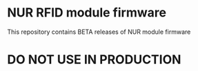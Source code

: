 # NUR RFID module firmware

This repository contains BETA releases of NUR module firmware

# DO NOT USE IN PRODUCTION
